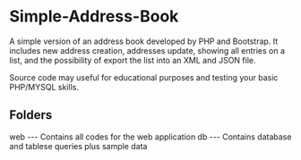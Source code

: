# Simple-Address-Book

A simple version of an address book developed by PHP and Bootstrap. It includes new address creation, addresses update, showing all entries on a list, and the possibility of export the list into an XML and JSON file.

Source code may useful for educational purposes and testing your basic PHP/MYSQL skills.

## Folders

web --- Contains all codes for the web application
db  --- Contains database and tablese queries plus sample data
